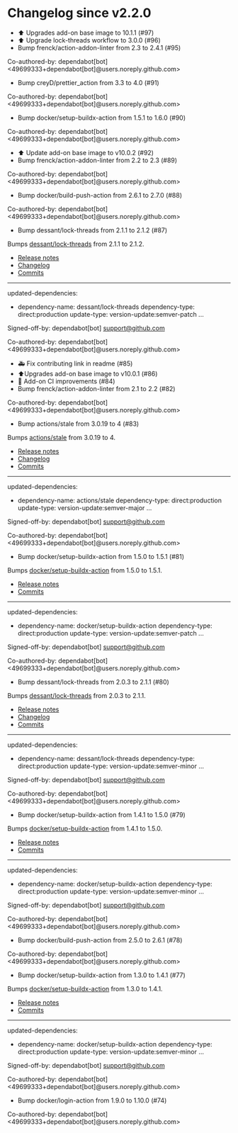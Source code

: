 # Changelog since v2.2.0
- ⬆️ Upgrades add-on base image to 10.1.1 (#97) 
- ⬆ Upgrade lock-threads workflow to 3.0.0 (#96) 
- Bump frenck/action-addon-linter from 2.3 to 2.4.1 (#95)

Co-authored-by: dependabot[bot] <49699333+dependabot[bot]@users.noreply.github.com> 
- Bump creyD/prettier_action from 3.3 to 4.0 (#91)

Co-authored-by: dependabot[bot] <49699333+dependabot[bot]@users.noreply.github.com> 
- Bump docker/setup-buildx-action from 1.5.1 to 1.6.0 (#90)

Co-authored-by: dependabot[bot] <49699333+dependabot[bot]@users.noreply.github.com> 
- ⬆️ Update add-on base image to v10.0.2 (#92) 
- Bump frenck/action-addon-linter from 2.2 to 2.3 (#89)

Co-authored-by: dependabot[bot] <49699333+dependabot[bot]@users.noreply.github.com> 
- Bump docker/build-push-action from 2.6.1 to 2.7.0 (#88)

Co-authored-by: dependabot[bot] <49699333+dependabot[bot]@users.noreply.github.com> 
- Bump dessant/lock-threads from 2.1.1 to 2.1.2 (#87)

Bumps [dessant/lock-threads](https://github.com/dessant/lock-threads) from 2.1.1 to 2.1.2.
- [Release notes](https://github.com/dessant/lock-threads/releases)
- [Changelog](https://github.com/dessant/lock-threads/blob/master/CHANGELOG.md)
- [Commits](https://github.com/dessant/lock-threads/compare/v2.1.1...v2.1.2)

---
updated-dependencies:
- dependency-name: dessant/lock-threads
  dependency-type: direct:production
  update-type: version-update:semver-patch
...

Signed-off-by: dependabot[bot] <support@github.com>

Co-authored-by: dependabot[bot] <49699333+dependabot[bot]@users.noreply.github.com> 
- 🚑 Fix contributing link in readme (#85) 
- ⬆️Upgrades add-on base image to v10.0.1 (#86) 
- 🚀 Add-on CI improvements (#84) 
- Bump frenck/action-addon-linter from 2.1 to 2.2 (#82)

Co-authored-by: dependabot[bot] <49699333+dependabot[bot]@users.noreply.github.com> 
- Bump actions/stale from 3.0.19 to 4 (#83)

Bumps [actions/stale](https://github.com/actions/stale) from 3.0.19 to 4.
- [Release notes](https://github.com/actions/stale/releases)
- [Changelog](https://github.com/actions/stale/blob/main/CHANGELOG.md)
- [Commits](https://github.com/actions/stale/compare/v3.0.19...v4)

---
updated-dependencies:
- dependency-name: actions/stale
  dependency-type: direct:production
  update-type: version-update:semver-major
...

Signed-off-by: dependabot[bot] <support@github.com>

Co-authored-by: dependabot[bot] <49699333+dependabot[bot]@users.noreply.github.com> 
- Bump docker/setup-buildx-action from 1.5.0 to 1.5.1 (#81)

Bumps [docker/setup-buildx-action](https://github.com/docker/setup-buildx-action) from 1.5.0 to 1.5.1.
- [Release notes](https://github.com/docker/setup-buildx-action/releases)
- [Commits](https://github.com/docker/setup-buildx-action/compare/v1.5.0...v1.5.1)

---
updated-dependencies:
- dependency-name: docker/setup-buildx-action
  dependency-type: direct:production
  update-type: version-update:semver-patch
...

Signed-off-by: dependabot[bot] <support@github.com>

Co-authored-by: dependabot[bot] <49699333+dependabot[bot]@users.noreply.github.com> 
- Bump dessant/lock-threads from 2.0.3 to 2.1.1 (#80)

Bumps [dessant/lock-threads](https://github.com/dessant/lock-threads) from 2.0.3 to 2.1.1.
- [Release notes](https://github.com/dessant/lock-threads/releases)
- [Changelog](https://github.com/dessant/lock-threads/blob/master/CHANGELOG.md)
- [Commits](https://github.com/dessant/lock-threads/compare/v2.0.3...v2.1.1)

---
updated-dependencies:
- dependency-name: dessant/lock-threads
  dependency-type: direct:production
  update-type: version-update:semver-minor
...

Signed-off-by: dependabot[bot] <support@github.com>

Co-authored-by: dependabot[bot] <49699333+dependabot[bot]@users.noreply.github.com> 
- Bump docker/setup-buildx-action from 1.4.1 to 1.5.0 (#79)

Bumps [docker/setup-buildx-action](https://github.com/docker/setup-buildx-action) from 1.4.1 to 1.5.0.
- [Release notes](https://github.com/docker/setup-buildx-action/releases)
- [Commits](https://github.com/docker/setup-buildx-action/compare/v1.4.1...v1.5.0)

---
updated-dependencies:
- dependency-name: docker/setup-buildx-action
  dependency-type: direct:production
  update-type: version-update:semver-minor
...

Signed-off-by: dependabot[bot] <support@github.com>

Co-authored-by: dependabot[bot] <49699333+dependabot[bot]@users.noreply.github.com> 
- Bump docker/build-push-action from 2.5.0 to 2.6.1 (#78)

Co-authored-by: dependabot[bot] <49699333+dependabot[bot]@users.noreply.github.com> 
- Bump docker/setup-buildx-action from 1.3.0 to 1.4.1 (#77)

Bumps [docker/setup-buildx-action](https://github.com/docker/setup-buildx-action) from 1.3.0 to 1.4.1.
- [Release notes](https://github.com/docker/setup-buildx-action/releases)
- [Commits](https://github.com/docker/setup-buildx-action/compare/v1.3.0...v1.4.1)

---
updated-dependencies:
- dependency-name: docker/setup-buildx-action
  dependency-type: direct:production
  update-type: version-update:semver-minor
...

Signed-off-by: dependabot[bot] <support@github.com>

Co-authored-by: dependabot[bot] <49699333+dependabot[bot]@users.noreply.github.com> 
- Bump docker/login-action from 1.9.0 to 1.10.0 (#74)

Co-authored-by: dependabot[bot] <49699333+dependabot[bot]@users.noreply.github.com> 
